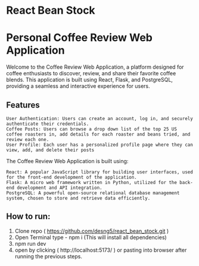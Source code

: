 # React Bean Stock

# Personal Coffee Review Web Application

Welcome to the Coffee Review Web Application, a platform designed for coffee enthusiasts to discover, review, and share their favorite coffee blends. This application is built using React, Flask, and PostgreSQL, providing a seamless and interactive experience for users.
## Features

    User Authentication: Users can create an account, log in, and securely authenticate their credentials.
    Coffee Posts: Users can browse a drop down list of the top 25 US coffee roasters in, add details for each roaster and beans tried, and review each one.
    User Profile: Each user has a personalized profile page where they can view, add, and delete their posts

The Coffee Review Web Application is built using:

    React: A popular JavaScript library for building user interfaces, used for the front-end development of the application.
    Flask: A micro web framework written in Python, utilized for the back-end development and API integration.
    PostgreSQL: A powerful open-source relational database management system, chosen to store and retrieve data efficiently.

## How to run:
1. Clone repo ( https://github.com/desng5/react_bean_stock.git )
2. Open Terminal type - npm i (This will install all dependencies)
3. npm run dev
4. open by clicking  ( http://localhost:5173/ ) or pasting into browser after running the previous steps.


